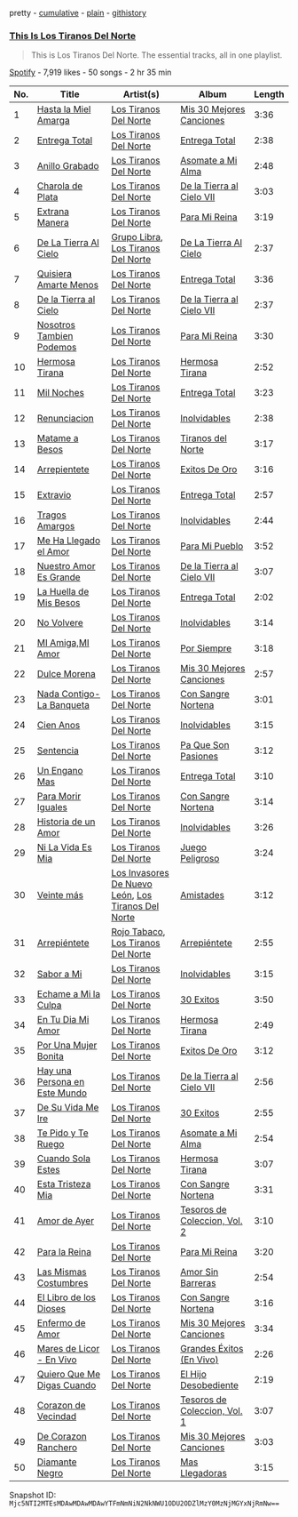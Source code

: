 pretty - [cumulative](/playlists/cumulative/37i9dQZF1DZ06evO0Pawqn.md) - [plain](/playlists/plain/37i9dQZF1DZ06evO0Pawqn) - [githistory](https://github.githistory.xyz/mackorone/spotify-playlist-archive/blob/main/playlists/plain/37i9dQZF1DZ06evO0Pawqn)

### [This Is Los Tiranos Del Norte](https://open.spotify.com/playlist/37i9dQZF1DZ06evO0Pawqn)

> This is Los Tiranos Del Norte\. The essential tracks, all in one playlist.

[Spotify](https://open.spotify.com/user/spotify) - 7,919 likes - 50 songs - 2 hr 35 min

| No. | Title | Artist(s) | Album | Length |
|---|---|---|---|---|
| 1 | [Hasta la Miel Amarga](https://open.spotify.com/track/1Q1yISpMwHLn4SMo6VJVaa) | [Los Tiranos Del Norte](https://open.spotify.com/artist/1utHYFInTd5VfFdsshUQ7H) | [Mis 30 Mejores Canciones](https://open.spotify.com/album/5sZ8JHwkEV2s0Dbv0ylSmZ) | 3:36 |
| 2 | [Entrega Total](https://open.spotify.com/track/2o1jz9qLpX8tRffAU5mQ3R) | [Los Tiranos Del Norte](https://open.spotify.com/artist/1utHYFInTd5VfFdsshUQ7H) | [Entrega Total](https://open.spotify.com/album/1ynIsTxuLWB8gcIIOEV4pN) | 2:38 |
| 3 | [Anillo Grabado](https://open.spotify.com/track/22AeO4I8LrDlgWVx970V8y) | [Los Tiranos Del Norte](https://open.spotify.com/artist/1utHYFInTd5VfFdsshUQ7H) | [Asomate a Mi Alma](https://open.spotify.com/album/4YBewtZ8JtwPqZT1h7IFph) | 2:48 |
| 4 | [Charola de Plata](https://open.spotify.com/track/5wT6aZvQzOCrESPS34hrXr) | [Los Tiranos Del Norte](https://open.spotify.com/artist/1utHYFInTd5VfFdsshUQ7H) | [De la Tierra al Cielo VII](https://open.spotify.com/album/3gEDDLBunavFzx7qenQPuh) | 3:03 |
| 5 | [Extrana Manera](https://open.spotify.com/track/5vhHAeK0rdm95eoJOf5ZPr) | [Los Tiranos Del Norte](https://open.spotify.com/artist/1utHYFInTd5VfFdsshUQ7H) | [Para Mi Reina](https://open.spotify.com/album/1RhzfA1RNDKFwlwwP3XTeM) | 3:19 |
| 6 | [De La Tierra Al Cielo](https://open.spotify.com/track/1pVu9Epwe1gdQ4aeHcW5QO) | [Grupo Libra](https://open.spotify.com/artist/7A0dBf6Uyh5G1rW7Rh84Dt), [Los Tiranos Del Norte](https://open.spotify.com/artist/1utHYFInTd5VfFdsshUQ7H) | [De La Tierra Al Cielo](https://open.spotify.com/album/26ituv9NGfhhNkAU68BnHd) | 2:37 |
| 7 | [Quisiera Amarte Menos](https://open.spotify.com/track/0QTX4cAhxpHO4o8zEin8jn) | [Los Tiranos Del Norte](https://open.spotify.com/artist/1utHYFInTd5VfFdsshUQ7H) | [Entrega Total](https://open.spotify.com/album/1ynIsTxuLWB8gcIIOEV4pN) | 3:36 |
| 8 | [De la Tierra al Cielo](https://open.spotify.com/track/1z45rHA0VeDLRrvxtG5ORF) | [Los Tiranos Del Norte](https://open.spotify.com/artist/1utHYFInTd5VfFdsshUQ7H) | [De la Tierra al Cielo VII](https://open.spotify.com/album/3gEDDLBunavFzx7qenQPuh) | 2:37 |
| 9 | [Nosotros Tambien Podemos](https://open.spotify.com/track/1umXWFEvEOfwwRcMixe71l) | [Los Tiranos Del Norte](https://open.spotify.com/artist/1utHYFInTd5VfFdsshUQ7H) | [Para Mi Reina](https://open.spotify.com/album/1RhzfA1RNDKFwlwwP3XTeM) | 3:30 |
| 10 | [Hermosa Tirana](https://open.spotify.com/track/42jgtQjhL2Qu5nbZKUSO7Q) | [Los Tiranos Del Norte](https://open.spotify.com/artist/1utHYFInTd5VfFdsshUQ7H) | [Hermosa Tirana](https://open.spotify.com/album/6L69NftVVtlSbBjaegb0Jn) | 2:52 |
| 11 | [Mil Noches](https://open.spotify.com/track/6zUSvQLg0mJsq5p2e8f3bt) | [Los Tiranos Del Norte](https://open.spotify.com/artist/1utHYFInTd5VfFdsshUQ7H) | [Entrega Total](https://open.spotify.com/album/1ynIsTxuLWB8gcIIOEV4pN) | 3:23 |
| 12 | [Renunciacion](https://open.spotify.com/track/5C5rat4IzxN0DbEW0Lp6Hu) | [Los Tiranos Del Norte](https://open.spotify.com/artist/1utHYFInTd5VfFdsshUQ7H) | [Inolvidables](https://open.spotify.com/album/4jBi66BbClFguTlMaPijcr) | 2:38 |
| 13 | [Matame a Besos](https://open.spotify.com/track/0om9GXGwk5d7VNyp0nOSuW) | [Los Tiranos Del Norte](https://open.spotify.com/artist/1utHYFInTd5VfFdsshUQ7H) | [Tiranos del Norte](https://open.spotify.com/album/2N2PsW32lWDtPq1wM8EGKf) | 3:17 |
| 14 | [Arrepientete](https://open.spotify.com/track/0FagG8oiMGPW99LZspwr8Y) | [Los Tiranos Del Norte](https://open.spotify.com/artist/1utHYFInTd5VfFdsshUQ7H) | [Exitos De Oro](https://open.spotify.com/album/5gP2oZWJVWOCrEBH1pZRrZ) | 3:16 |
| 15 | [Extravio](https://open.spotify.com/track/4WpmldTXZXmy2n2SQi3HQE) | [Los Tiranos Del Norte](https://open.spotify.com/artist/1utHYFInTd5VfFdsshUQ7H) | [Entrega Total](https://open.spotify.com/album/1ynIsTxuLWB8gcIIOEV4pN) | 2:57 |
| 16 | [Tragos Amargos](https://open.spotify.com/track/53qTj9XcdiKPwIuakXo5dv) | [Los Tiranos Del Norte](https://open.spotify.com/artist/1utHYFInTd5VfFdsshUQ7H) | [Inolvidables](https://open.spotify.com/album/4jBi66BbClFguTlMaPijcr) | 2:44 |
| 17 | [Me Ha Llegado el Amor](https://open.spotify.com/track/31j4yUg8cOyaoSeM104lRf) | [Los Tiranos Del Norte](https://open.spotify.com/artist/1utHYFInTd5VfFdsshUQ7H) | [Para Mi Pueblo](https://open.spotify.com/album/0Kq5vvguGWYRyftSzsr7eI) | 3:52 |
| 18 | [Nuestro Amor Es Grande](https://open.spotify.com/track/4vLBtIwx14pBMasSo7DTNc) | [Los Tiranos Del Norte](https://open.spotify.com/artist/1utHYFInTd5VfFdsshUQ7H) | [De la Tierra al Cielo VII](https://open.spotify.com/album/3gEDDLBunavFzx7qenQPuh) | 3:07 |
| 19 | [La Huella de Mis Besos](https://open.spotify.com/track/0I6sTG0nOH92inb6TmXqgw) | [Los Tiranos Del Norte](https://open.spotify.com/artist/1utHYFInTd5VfFdsshUQ7H) | [Entrega Total](https://open.spotify.com/album/1ynIsTxuLWB8gcIIOEV4pN) | 2:02 |
| 20 | [No Volvere](https://open.spotify.com/track/5jLZIaTwQbjCmnVUwayk70) | [Los Tiranos Del Norte](https://open.spotify.com/artist/1utHYFInTd5VfFdsshUQ7H) | [Inolvidables](https://open.spotify.com/album/4jBi66BbClFguTlMaPijcr) | 3:14 |
| 21 | [MI Amiga,MI Amor](https://open.spotify.com/track/6OhVAKo5GdXlSiPsZYqCpZ) | [Los Tiranos Del Norte](https://open.spotify.com/artist/1utHYFInTd5VfFdsshUQ7H) | [Por Siempre](https://open.spotify.com/album/6DrYJjF6s1khX4qntiY3ns) | 3:18 |
| 22 | [Dulce Morena](https://open.spotify.com/track/409X5sXZG9PIbFSD2aic7S) | [Los Tiranos Del Norte](https://open.spotify.com/artist/1utHYFInTd5VfFdsshUQ7H) | [Mis 30 Mejores Canciones](https://open.spotify.com/album/5sZ8JHwkEV2s0Dbv0ylSmZ) | 2:57 |
| 23 | [Nada Contigo\-La Banqueta](https://open.spotify.com/track/1Iycx5kO4ncISwHfC46vnF) | [Los Tiranos Del Norte](https://open.spotify.com/artist/1utHYFInTd5VfFdsshUQ7H) | [Con Sangre Nortena](https://open.spotify.com/album/34hVlKjJ6JvQN9b7p1tTCr) | 3:01 |
| 24 | [Cien Anos](https://open.spotify.com/track/0XmHMVZqUcIEGEFwNWcB2L) | [Los Tiranos Del Norte](https://open.spotify.com/artist/1utHYFInTd5VfFdsshUQ7H) | [Inolvidables](https://open.spotify.com/album/4jBi66BbClFguTlMaPijcr) | 3:15 |
| 25 | [Sentencia](https://open.spotify.com/track/0A68MP0eyN498lCVN1xi1s) | [Los Tiranos Del Norte](https://open.spotify.com/artist/1utHYFInTd5VfFdsshUQ7H) | [Pa Que Son Pasiones](https://open.spotify.com/album/01yx9SBrqS2cmbXdGZ52Ze) | 3:12 |
| 26 | [Un Engano Mas](https://open.spotify.com/track/2RLWRcdjOcOP1eirhJMl6C) | [Los Tiranos Del Norte](https://open.spotify.com/artist/1utHYFInTd5VfFdsshUQ7H) | [Entrega Total](https://open.spotify.com/album/1ynIsTxuLWB8gcIIOEV4pN) | 3:10 |
| 27 | [Para Morir Iguales](https://open.spotify.com/track/4toc0zrnlmaPUTeo9YKD5w) | [Los Tiranos Del Norte](https://open.spotify.com/artist/1utHYFInTd5VfFdsshUQ7H) | [Con Sangre Nortena](https://open.spotify.com/album/34hVlKjJ6JvQN9b7p1tTCr) | 3:14 |
| 28 | [Historia de un Amor](https://open.spotify.com/track/1ml853VvNJ960JkbfHSvyN) | [Los Tiranos Del Norte](https://open.spotify.com/artist/1utHYFInTd5VfFdsshUQ7H) | [Inolvidables](https://open.spotify.com/album/4jBi66BbClFguTlMaPijcr) | 3:26 |
| 29 | [Ni La Vida Es Mia](https://open.spotify.com/track/328esIvzI95ilj8G26ilbT) | [Los Tiranos Del Norte](https://open.spotify.com/artist/1utHYFInTd5VfFdsshUQ7H) | [Juego Peligroso](https://open.spotify.com/album/11dW5IqcLzDkruN3LtyQvN) | 3:24 |
| 30 | [Veinte más](https://open.spotify.com/track/1IJAF9Rdh2DGxDUQqhwMmv) | [Los Invasores De Nuevo León](https://open.spotify.com/artist/5CGtBYmVPeLhI1kM2Fn9Gv), [Los Tiranos Del Norte](https://open.spotify.com/artist/1utHYFInTd5VfFdsshUQ7H) | [Amistades](https://open.spotify.com/album/44LrvNvSvNp8Hwmo9twwYs) | 3:12 |
| 31 | [Arrepiéntete](https://open.spotify.com/track/0qe27hcrq0TrMt83uYpTIs) | [Rojo Tabaco](https://open.spotify.com/artist/5xoyjz868s9vDfGyJkVRRN), [Los Tiranos Del Norte](https://open.spotify.com/artist/1utHYFInTd5VfFdsshUQ7H) | [Arrepiéntete](https://open.spotify.com/album/2U45ybea0lPaBgJCvKSNEf) | 2:55 |
| 32 | [Sabor a Mi](https://open.spotify.com/track/0yaZWlPAoBm3iyQa8F3k4X) | [Los Tiranos Del Norte](https://open.spotify.com/artist/1utHYFInTd5VfFdsshUQ7H) | [Inolvidables](https://open.spotify.com/album/4jBi66BbClFguTlMaPijcr) | 3:15 |
| 33 | [Echame a Mi la Culpa](https://open.spotify.com/track/511ZpnhnfDK6payDHFkIpp) | [Los Tiranos Del Norte](https://open.spotify.com/artist/1utHYFInTd5VfFdsshUQ7H) | [30 Exitos](https://open.spotify.com/album/5z9l5t8x9UDOWOMKWSBXz9) | 3:50 |
| 34 | [En Tu Dia Mi Amor](https://open.spotify.com/track/7h6ulEngQG3YQqX8DPpZFH) | [Los Tiranos Del Norte](https://open.spotify.com/artist/1utHYFInTd5VfFdsshUQ7H) | [Hermosa Tirana](https://open.spotify.com/album/6L69NftVVtlSbBjaegb0Jn) | 2:49 |
| 35 | [Por Una Mujer Bonita](https://open.spotify.com/track/39AnTZLp0oKSewkKjFZ6Jv) | [Los Tiranos Del Norte](https://open.spotify.com/artist/1utHYFInTd5VfFdsshUQ7H) | [Exitos De Oro](https://open.spotify.com/album/5gP2oZWJVWOCrEBH1pZRrZ) | 3:12 |
| 36 | [Hay una Persona en Este Mundo](https://open.spotify.com/track/73KDGz61qi7byZhoi0mX5p) | [Los Tiranos Del Norte](https://open.spotify.com/artist/1utHYFInTd5VfFdsshUQ7H) | [De la Tierra al Cielo VII](https://open.spotify.com/album/3gEDDLBunavFzx7qenQPuh) | 2:56 |
| 37 | [De Su Vida Me Ire](https://open.spotify.com/track/0f8rDxZO2XwFI3bQ1iV1Df) | [Los Tiranos Del Norte](https://open.spotify.com/artist/1utHYFInTd5VfFdsshUQ7H) | [30 Exitos](https://open.spotify.com/album/5z9l5t8x9UDOWOMKWSBXz9) | 2:55 |
| 38 | [Te Pido y Te Ruego](https://open.spotify.com/track/7CP4iGgVAKJvK2ZZbL7Kqi) | [Los Tiranos Del Norte](https://open.spotify.com/artist/1utHYFInTd5VfFdsshUQ7H) | [Asomate a Mi Alma](https://open.spotify.com/album/4YBewtZ8JtwPqZT1h7IFph) | 2:54 |
| 39 | [Cuando Sola Estes](https://open.spotify.com/track/67ZW7fVVWWhN2D9SQxOTxv) | [Los Tiranos Del Norte](https://open.spotify.com/artist/1utHYFInTd5VfFdsshUQ7H) | [Hermosa Tirana](https://open.spotify.com/album/6L69NftVVtlSbBjaegb0Jn) | 3:07 |
| 40 | [Esta Tristeza Mia](https://open.spotify.com/track/4EdxO6asjtoqsOkslDs3Fr) | [Los Tiranos Del Norte](https://open.spotify.com/artist/1utHYFInTd5VfFdsshUQ7H) | [Con Sangre Nortena](https://open.spotify.com/album/34hVlKjJ6JvQN9b7p1tTCr) | 3:31 |
| 41 | [Amor de Ayer](https://open.spotify.com/track/0owdTmklmyKpjCJwoIDD0l) | [Los Tiranos Del Norte](https://open.spotify.com/artist/1utHYFInTd5VfFdsshUQ7H) | [Tesoros de Coleccion, Vol\. 2](https://open.spotify.com/album/1KxMT0hlHsrGLSO1gvVFYD) | 3:10 |
| 42 | [Para la Reina](https://open.spotify.com/track/5Ok9Oqj5HAvIfcbfMt6vPc) | [Los Tiranos Del Norte](https://open.spotify.com/artist/1utHYFInTd5VfFdsshUQ7H) | [Para Mi Reina](https://open.spotify.com/album/1RhzfA1RNDKFwlwwP3XTeM) | 3:20 |
| 43 | [Las Mismas Costumbres](https://open.spotify.com/track/5L6gQi0avt8xWO9fVd81SH) | [Los Tiranos Del Norte](https://open.spotify.com/artist/1utHYFInTd5VfFdsshUQ7H) | [Amor Sin Barreras](https://open.spotify.com/album/0YIdmynE6PnOMGaB0q5eSi) | 2:54 |
| 44 | [El Libro de los Dioses](https://open.spotify.com/track/3whUtAF1vN1RGfMZ9QJ61P) | [Los Tiranos Del Norte](https://open.spotify.com/artist/1utHYFInTd5VfFdsshUQ7H) | [Con Sangre Nortena](https://open.spotify.com/album/34hVlKjJ6JvQN9b7p1tTCr) | 3:16 |
| 45 | [Enfermo de Amor](https://open.spotify.com/track/4V7PEffhhn8bUwS8HUkPdQ) | [Los Tiranos Del Norte](https://open.spotify.com/artist/1utHYFInTd5VfFdsshUQ7H) | [Mis 30 Mejores Canciones](https://open.spotify.com/album/5sZ8JHwkEV2s0Dbv0ylSmZ) | 3:34 |
| 46 | [Mares de Licor \- En Vivo](https://open.spotify.com/track/0TEVzhoz8bTA6vhOLM7c2m) | [Los Tiranos Del Norte](https://open.spotify.com/artist/1utHYFInTd5VfFdsshUQ7H) | [Grandes Éxitos \(En Vivo\)](https://open.spotify.com/album/7pEcnufaP1g1YEEXHUEQM0) | 2:26 |
| 47 | [Quiero Que Me Digas Cuando](https://open.spotify.com/track/0QxUOvVy6FqHdJhcW644P6) | [Los Tiranos Del Norte](https://open.spotify.com/artist/1utHYFInTd5VfFdsshUQ7H) | [El Hijo Desobediente](https://open.spotify.com/album/6M6B0WN3QftAZaxySwK1YC) | 2:19 |
| 48 | [Corazon de Vecindad](https://open.spotify.com/track/56tdpVNcEEwCTIvaZRlRk9) | [Los Tiranos Del Norte](https://open.spotify.com/artist/1utHYFInTd5VfFdsshUQ7H) | [Tesoros de Coleccion, Vol\. 1](https://open.spotify.com/album/43YQOZfMDgWtqa2LZ7R7eR) | 3:07 |
| 49 | [De Corazon Ranchero](https://open.spotify.com/track/4nARb8o7ElcHDrAoeVj6K8) | [Los Tiranos Del Norte](https://open.spotify.com/artist/1utHYFInTd5VfFdsshUQ7H) | [Mis 30 Mejores Canciones](https://open.spotify.com/album/5sZ8JHwkEV2s0Dbv0ylSmZ) | 3:03 |
| 50 | [Diamante Negro](https://open.spotify.com/track/0ceiWUkNNYVmF1uzkGyj3H) | [Los Tiranos Del Norte](https://open.spotify.com/artist/1utHYFInTd5VfFdsshUQ7H) | [Mas Llegadoras](https://open.spotify.com/album/4AFzIdSy43aJ2Hk26O9MS7) | 3:15 |

Snapshot ID: `Mjc5NTI2MTEsMDAwMDAwMDAwYTFmNmNiN2NkNWU1ODU2ODZlMzY0MzNjMGYxNjRmNw==`
